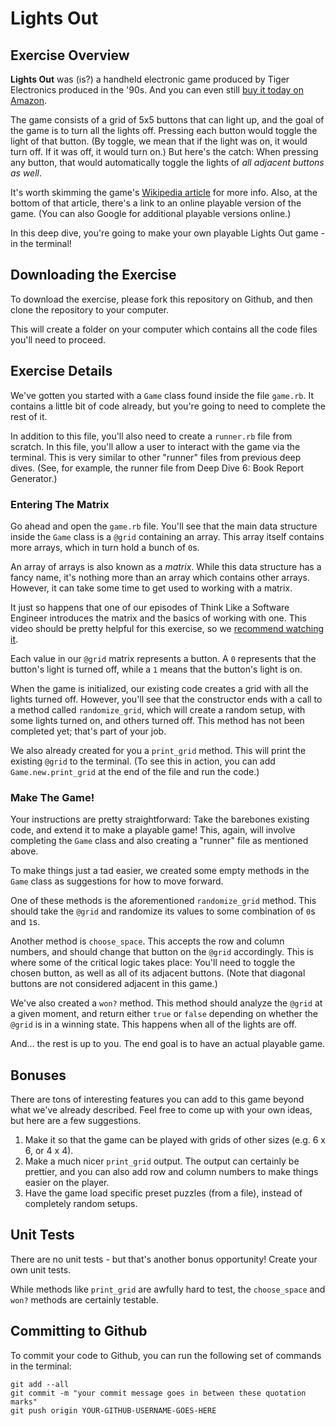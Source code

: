 # Lights Out

## Exercise Overview

**Lights Out** was (is?) a handheld electronic game produced by Tiger Electronics produced in the '90s. And you can even still [buy it today on Amazon](https://www.amazon.com/Tiger-Lights-Out-Handheld-Game/dp/B000UHABZC).

The game consists of a grid of 5x5 buttons that can light up, and the goal of the game is to turn all the lights off. Pressing each button would toggle the light of that button. (By toggle, we mean that if the light was on, it would turn off. If it was off, it would turn on.) But here's the catch: When pressing any button, that would automatically toggle the lights of *all adjacent buttons as well*.

It's worth skimming the game's [Wikipedia article](https://en.wikipedia.org/wiki/Lights_Out_(game)) for more info. Also, at the bottom of that article, there's a link to an online playable version of the game. (You can also Google for additional playable versions online.)

In this deep dive, you're going to make your own playable Lights Out game - in the terminal!

## Downloading the Exercise

To download the exercise, please fork this repository on Github, and then clone the repository to your computer.

This will create a folder on your computer which contains all the code files you'll need to proceed.

## Exercise Details

We've gotten you started with a `Game` class found inside the file `game.rb`. It contains a little bit of code already, but you're going to need to complete the rest of it.

In addition to this file, you'll also need to create a `runner.rb` file from scratch. In this file, you'll allow a user to interact with the game via the terminal. This is very similar to other "runner" files from previous deep dives. (See, for example, the runner file from Deep Dive 6: Book Report Generator.)

### Entering The Matrix

Go ahead and open the `game.rb` file. You'll see that the main data structure inside the `Game` class is a `@grid` containing an array. This array itself contains more arrays, which in turn hold a bunch of `0`s.

An array of arrays is also known as a *matrix*. While this data structure has a fancy name, it's nothing more than an array which contains other arrays. However, it can take some time to get used to working with a matrix.

It just so happens that one of our episodes of Think Like a Software Engineer introduces the matrix and the basics of working with one. This video should be pretty helpful for this exercise, so we [recommend watching it](https://anyonecanlearntocode.com/think-like-a-software-engineer/videos/74).

Each value in our `@grid` matrix represents a button. A `0` represents that the button's light is turned off, while a `1` means that the button's light is on.

When the game is initialized, our existing code creates a grid with all the lights turned off. However, you'll see that the constructor ends with a call to a method called `randomize_grid`, which will create a random setup, with some lights turned on, and others turned off. This method has not been completed yet; that's part of your job.

We also already created for you a `print_grid` method. This will print the existing `@grid` to the terminal. (To see this in action, you can add `Game.new.print_grid` at the end of the file and run the code.)

### Make The Game!

Your instructions are pretty straightforward: Take the barebones existing code, and extend it to make a playable game! This, again, will involve completing the `Game` class and also creating a "runner" file as mentioned above.

To make things just a tad easier, we created some empty methods in the `Game` class as suggestions for how to move forward.

One of these methods is the aforementioned `randomize_grid` method. This should take the `@grid` and randomize its values to some combination of `0`s and `1`s.

Another method is `choose_space`. This accepts the row and column numbers, and should change that button on the `@grid` accordingly. This is where some of the critical logic takes place: You'll need to toggle the chosen button, as well as all of its adjacent buttons. (Note that diagonal buttons are not considered adjacent in this game.)

We've also created a `won?` method. This method should analyze the `@grid` at a given moment, and return either `true` or `false` depending on whether the `@grid` is in a winning state. This happens when all of the lights are off.

And... the rest is up to you. The end goal is to have an actual playable game.

## Bonuses

There are tons of interesting features you can add to this game beyond what we've already described. Feel free to come up with your own ideas, but here are a few suggestions.

1. Make it so that the game can be played with grids of other sizes (e.g. 6 x 6, or 4 x 4).
2. Make a much nicer `print_grid` output. The output can certainly be prettier, and you can also add row and column numbers to make things easier on the player.
3. Have the game load specific preset puzzles (from a file), instead of completely random setups.

## Unit Tests

There are no unit tests - but that's another bonus opportunity! Create your own unit tests. 

While methods like `print_grid` are awfully hard to test, the `choose_space` and `won?` methods are certainly testable.

## Committing to Github

To commit your code to Github, you can run the following set of commands in the terminal:

```
git add --all
git commit -m "your commit message goes in between these quotation marks"
git push origin YOUR-GITHUB-USERNAME-GOES-HERE
```